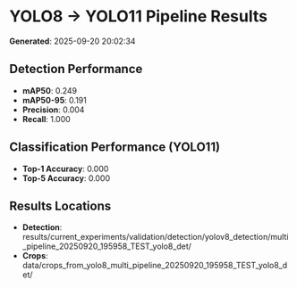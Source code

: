 # YOLO8 → YOLO11 Pipeline Results

**Generated**: 2025-09-20 20:02:34

## Detection Performance
- **mAP50**: 0.249
- **mAP50-95**: 0.191
- **Precision**: 0.004
- **Recall**: 1.000

## Classification Performance (YOLO11)
- **Top-1 Accuracy**: 0.000
- **Top-5 Accuracy**: 0.000

## Results Locations
- **Detection**: results/current_experiments/validation/detection/yolov8_detection/multi_pipeline_20250920_195958_TEST_yolo8_det/
- **Crops**: data/crops_from_yolo8_multi_pipeline_20250920_195958_TEST_yolo8_det/
